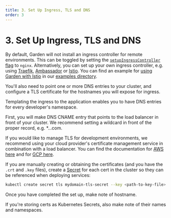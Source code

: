 ```yaml
---
title: 3. Set Up Ingress, TLS and DNS
order: 3
---
```


# 3. Set Up Ingress, TLS and DNS

By default, Garden will not install an ingress controller for remote environments. This can be toggled by setting the [`setupIngressController` flag](../../reference/providers/kubernetes.md#providerssetupingresscontroller) to `nginx`. Alternatively, you can set up your own ingress controller, e.g. using [Traefik](https://traefik.io/), [Ambassador](https://www.getambassador.io/) or [Istio](https://istio.io/). You can find an example for [using Garden with Istio](https://github.com/garden-io/garden/tree/0.12.68/examples/istio) in our [examples directory](https://github.com/garden-io/garden/tree/0.12.68/examples).

You'll also need to point one or more DNS entries to your cluster, and configure a TLS certificate for the hostnames
you will expose for ingress.

Templating the ingress to the application enables you to have DNS entries for every developer's namespace.

First, you will make DNS CNAME entry that points to the load balancer in front of your cluster. We recommend setting a wildcard in front of the proper record, e.g. *.<environment>.<your company>.com.

If you would like to manage TLS for development environments, we recommend using your cloud provider's certificate management service in combination with a load balancer. You can find the documentation for [AWS here](https://aws.amazon.com/premiumsupport/knowledge-center/associate-acm-certificate-alb-nlb/) and for [GCP here](https://cloud.google.com/load-balancing/docs/ssl-certificates/google-managed-certs).

If you are manually creating or obtaining the certificates (and you have the `.crt` and `.key` files), create a
[Secret](https://kubernetes.io/docs/concepts/configuration/secret/) for each cert in the cluster so
they can be referenced when deploying services:

```sh
kubectl create secret tls mydomain-tls-secret --key <path-to-key-file> --cert <path-to-crt-file>
```

Once you have completed the set up, make note of
hostname.

If you're storing certs as Kubernetes Secrets, also make note of their names and namespaces.

